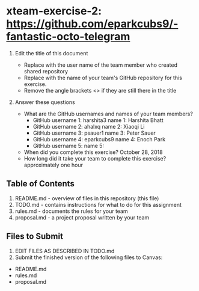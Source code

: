 # xteam-exercise-2: https://github.com/eparkcubs9/-fantastic-octo-telegram

1. Edit the title of this document
   * Replace <UserName> with the user name of the team member who created shared repository
   * Replace <GitHubRepositoryName> with the name of your team's GitHub repository for this exercise.
   * Remove the angle brackets <> if they are still there in the title

2. Answer these questions
   * What are the GitHub usernames and names of your team members?
       * GitHub username 1: harshita3    name 1: Harshita Bhatt
       * GitHub username 2: ahalxq       name 2: Xiaoqi Li
       * GitHub username 3: psauer1      name 3: Peter Sauer
       * GitHub username 4: eparkcubs9   name 4: Enoch Park
       * GitHub username 5:       name 5:
   * When did you complete this exercise? October 28, 2018
   * How long did it take your team to complete this exercise? approximately one hour

## Table of Contents

1. README.md - overview of files in this repository (this file)
2. TODO.md - contains instructions for what to do for this assignment
3. rules.md - documents the rules for your team
4. proposal.md - a project proposal written by your team

## Files to Submit

1. EDIT FILES AS DESCRIBED IN TODO.md
2. Submit the finished version of the following files to Canvas:

* README.md
* rules.md
* proposal.md
